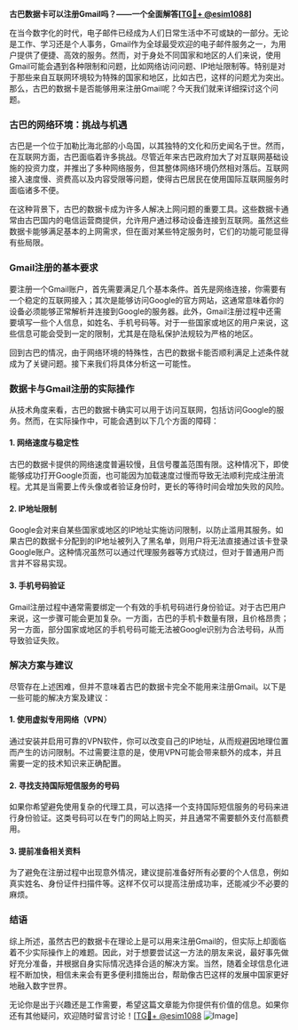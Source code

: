 **古巴数据卡可以注册Gmail吗？——一个全面解答[[TG💪+ @esim1088](https://t.me/s/esim1088)]**

在当今数字化的时代，电子邮件已经成为人们日常生活中不可或缺的一部分。无论是工作、学习还是个人事务，Gmail作为全球最受欢迎的电子邮件服务之一，为用户提供了便捷、高效的服务。然而，对于身处不同国家和地区的人们来说，使用Gmail可能会遇到各种限制和问题，比如网络访问问题、IP地址限制等。特别是对于那些来自互联网环境较为特殊的国家和地区，比如古巴，这样的问题尤为突出。那么，古巴的数据卡是否能够用来注册Gmail呢？今天我们就来详细探讨这个问题。

### 古巴的网络环境：挑战与机遇

古巴是一个位于加勒比海北部的小岛国，以其独特的文化和历史闻名于世。然而，在互联网方面，古巴面临着许多挑战。尽管近年来古巴政府加大了对互联网基础设施的投资力度，并推出了多种网络服务，但其整体网络环境仍然相对落后。互联网接入速度慢、资费高以及内容受限等问题，使得古巴居民在使用国际互联网服务时面临诸多不便。

在这种背景下，古巴的数据卡成为许多人解决上网问题的重要工具。这些数据卡通常由古巴国内的电信运营商提供，允许用户通过移动设备连接到互联网。虽然这些数据卡能够满足基本的上网需求，但在面对某些特定服务时，它们的功能可能显得有些局限。

### Gmail注册的基本要求

要注册一个Gmail账户，首先需要满足几个基本条件。首先是网络连接，你需要有一个稳定的互联网接入；其次是能够访问Google的官方网站，这通常意味着你的设备必须能够正常解析并连接到Google的服务器。此外，Gmail注册过程中还需要填写一些个人信息，如姓名、手机号码等。对于一些国家或地区的用户来说，这些信息可能会受到一定的限制，尤其是在隐私保护法规较为严格的地区。

回到古巴的情况，由于网络环境的特殊性，古巴的数据卡能否顺利满足上述条件就成为了关键问题。接下来我们将具体分析这一可能性。

### 数据卡与Gmail注册的实际操作

从技术角度来看，古巴的数据卡确实可以用于访问互联网，包括访问Google的服务。然而，在实际操作中，可能会遇到以下几个方面的障碍：

#### 1. 网络速度与稳定性

古巴的数据卡提供的网络速度普遍较慢，且信号覆盖范围有限。这种情况下，即使能够成功打开Google页面，也可能因为加载速度过慢而导致无法顺利完成注册流程。尤其是当需要上传头像或者验证身份时，更长的等待时间会增加失败的风险。

#### 2. IP地址限制

Google会对来自某些国家或地区的IP地址实施访问限制，以防止滥用其服务。如果古巴的数据卡分配到的IP地址被列入了黑名单，则用户将无法直接通过该卡登录Google账户。这种情况虽然可以通过代理服务器等方式绕过，但对于普通用户而言并不容易实现。

#### 3. 手机号码验证

Gmail注册过程中通常需要绑定一个有效的手机号码进行身份验证。对于古巴用户来说，这一步骤可能会更加复杂。一方面，古巴的手机卡数量有限，且价格昂贵；另一方面，部分国家或地区的手机号码可能无法被Google识别为合法号码，从而导致验证失败。

### 解决方案与建议

尽管存在上述困难，但并不意味着古巴的数据卡完全不能用来注册Gmail。以下是一些可能的解决方案及建议：

#### 1. 使用虚拟专用网络（VPN）

通过安装并启用可靠的VPN软件，你可以改变自己的IP地址，从而规避因地理位置而产生的访问限制。不过需要注意的是，使用VPN可能会带来额外的成本，并且需要一定的技术知识来正确配置。

#### 2. 寻找支持国际短信服务的号码

如果你希望避免使用复杂的代理工具，可以选择一个支持国际短信服务的号码来进行身份验证。这类号码可以在专门的网站上购买，并且通常不需要额外支付高额费用。

#### 3. 提前准备相关资料

为了避免在注册过程中出现意外情况，建议提前准备好所有必要的个人信息，例如真实姓名、身份证件扫描件等。这样不仅可以提高注册成功率，还能减少不必要的麻烦。

### 结语

综上所述，虽然古巴的数据卡在理论上是可以用来注册Gmail的，但实际上却面临着不少实际操作上的难题。因此，对于想要尝试这一方法的朋友来说，最好事先做好充分准备，并根据自身实际情况选择合适的解决方案。当然，随着全球信息化进程不断加快，相信未来会有更多便利措施出台，帮助像古巴这样的发展中国家更好地融入数字世界。

无论你是出于兴趣还是工作需要，希望这篇文章能为你提供有价值的信息。如果你还有其他疑问，欢迎随时留言讨论！[[TG💪+ @esim1088](https://t.me/s/esim1088) ![Image](https://i.postimg.cc/4NQfJmqS/Snipaste-2025-05-13-00-14-12.png)]